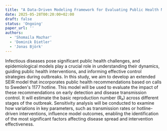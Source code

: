```yaml
---
title: "A Data-Driven Modeling Framework for Evaluating Public Health Measures During Infectious Disease Outbreaks"
date: 2025-05-28T00:20:00+02:00
draft: false
status: 'Ongoing'
paper_url: ''
authors:
  - 'Shomaila Mazhar'
  - 'Dominik Dietler'
  - 'Jonas Björk'
---
```


Infectious diseases pose significant public health challenges, and epidemiological models play a crucial role in understanding their dynamics, guiding public health interventions, and informing effective control strategies during outbreaks. In this study, we aim to develop an extended SEIR model that incorporates public health recommendations based on calls to Sweden's 1177 hotline. This model will be used to evaluate the impact of these recommendations on early detection and disease transmission control. It will estimate the basic reproduction number (R₀) across different stages of the outbreak. Sensitivity analysis will be conducted to examine how variations in key parameters, such as transmission rates or hotline-driven interventions, influence model outcomes, enabling the identification of the most significant factors affecting disease spread and intervention effectiveness.
